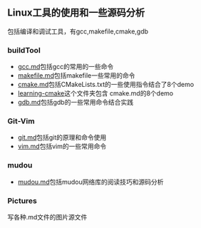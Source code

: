 ## Linux工具的使用和一些源码分析
包括编译和调试工具，有gcc,makefile,cmake,gdb
### buildTool
- [gcc.md](buildsTool/gcc.md)包括gcc的常用的一些命令
- [makefile.md](buildsTool/makefile.md)包括makefile一些常用的命令
- [cmake.md](buildsTool/cmake.md)包括CMakeLists.txt的一些使用指令结合了8个demo
- [learning-cmake](buildsTool/learning-cmake/README.md)这个文件夹包含  cmake.md的8个demo     
- [gdb.md](buildsTool/gdb.md)包括gdb的一些常用命令结合实践    
### Git-Vim   
- [git.md](Git-Vim/git.md)包括git的原理和命令使用   
- [vim.md](Git-Vim/Vim.md)包括vim的一些常用命令    
### mudou
- [mudou.md](mudou/mudou.md)包括mudou网络库的阅读技巧和源码分析   
### Pictures
写各种.md文件的图片源文件
